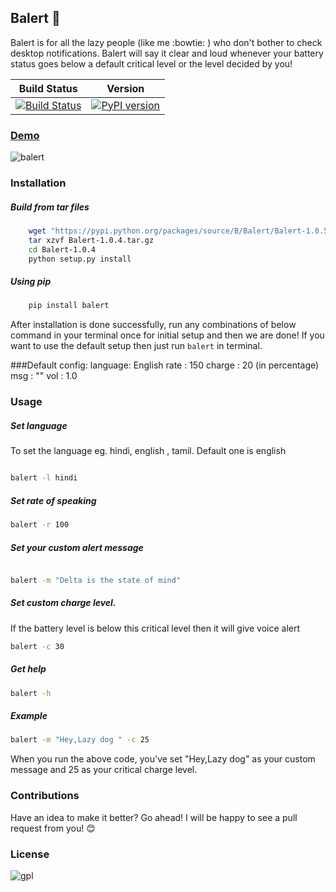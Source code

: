 ## Balert :loudspeaker:

Balert is for all the lazy people (like me :bowtie: ) who don't bother to check desktop notifications. Balert 
will say it clear and loud whenever your battery status goes below a default critical level or the level decided by you! 

| Build Status | Version |
| ------------ |---------|
| [![Build Status](https://travis-ci.org/tushar-rishav/balert.svg?branch=master)](https://travis-ci.org/tushar-rishav/balert)|[![PyPI version](https://badge.fury.io/py/balert.svg)](http://badge.fury.io/py/balert)|
### [Demo](https://cloud.githubusercontent.com/assets/7397433/9386259/47f4991a-4778-11e5-9aaa-54873acf3d31.gif)
![balert](https://cloud.githubusercontent.com/assets/7397433/9386259/47f4991a-4778-11e5-9aaa-54873acf3d31.gif)


### Installation

##### Build from tar files
```sh
	wget "https://pypi.python.org/packages/source/B/Balert/Balert-1.0.5.tar.gz"
	tar xzvf Balert-1.0.4.tar.gz
	cd Balert-1.0.4
	python setup.py install
```
##### Using pip
```sh
	pip install balert
```
After installation is done successfully, run any combinations of below command in your terminal once for initial setup and then we are done! If you want to use the default setup then just run  ``` balert ``` in terminal. 

###Default config:
	language: English
	rate    : 150
	charge  : 20 (in percentage)
    msg     : ""
    vol     : 1.0

### Usage

##### Set language
To set the language eg. hindi, english , tamil. Default one is english
```sh

balert -l hindi

```

##### Set rate of speaking
```sh
balert -r 100

```

##### Set your custom alert message
```sh

balert -m "Delta is the state of mind"

```

##### Set custom charge level. 
If the battery level is below this critical level then it will give voice alert

```sh
balert -c 30

```
##### Get help
```sh
balert -h
```
##### Example
```sh
balert -m "Hey,Lazy dog " -c 25
```
When you run the above code, you've set "Hey,Lazy dog" as your custom message and 25 as your critical charge level.

### Contributions
Have an idea to make it better? Go ahead! I will be happy to see a pull request from you! :blush:

### License
![gpl](https://cloud.githubusercontent.com/assets/7397433/9025904/67008062-3936-11e5-8803-e5b164a0dfc0.png)
